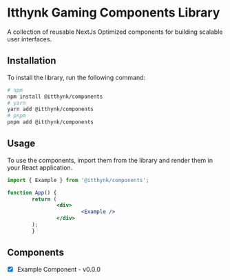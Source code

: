 # Itthynk Gaming Components Library

A collection of reusable NextJs Optimized components for building scalable user interfaces.

## Installation

To install the library, run the following command:

```bash
# npm
npm install @itthynk/components
# yarn
yarn add @itthynk/components
# pnpm
pnpm add @itthynk/components
```

## Usage

To use the components, import them from the library and render them in your React application.

```jsx
import { Example } from '@itthynk/components';

function App() {
        return (
                <div>
                        <Example />
                </div>
        );
        }
```

## Components

 - [x] Example Component - v0.0.0

